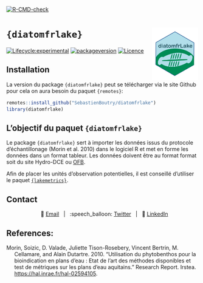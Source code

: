 
<!-- README.md is generated from README.Rmd. Please edit that file -->
<!-- badges: start -->

[![R-CMD-check](https://github.com/SebastienBoutry/diatomfrLake/workflows/R-CMD-check/badge.svg)](https://github.com/SebastienBoutry/diatomfrLake/actions)
<!-- badges: end -->

# `{diatomfrlake}` <img src='man/figures/logo.png' align="right" height="139" />

<!-- badges: start -->

[![Lifecycle:experimental](https://img.shields.io/badge/lifecycle-maturing-blue.svg)](https://www.tidyverse.org/lifecycle/#maturing)
[![packageversion](https://img.shields.io/badge/Package%20version-0.0.1-orange.svg?style=flat-square)](commits/master)
[![Licence](https://img.shields.io/badge/licence-GPL--3-blue.svg)](https://www.gnu.org/licenses/gpl-3.0.en.html)
<!-- [![R build status](https://github.com/SebastienBoutry/IBDL/workflows/R-CMD-check/badge.svg)](https://github.com/SebastienBoutry/IBDL/actions) -->
<!-- badges: end -->

## Installation

La version du package `{diatomfrlake}` peut se télécharger via le site
Github pour cela on aura besoin du paquet `{remotes}`:

``` r
remotes::install_github("SebastienBoutry/diatomfrlake")
library(diatomfrlake)
```

## L’objectif du paquet `{diatomfrlake}`

Le package `{diatomfrlake}` sert à importer les données issus du
protocole d’échantillonage (Morin et al. 2010) dans le logiciel R et met
en forme les données dans un format tableur. Les données doivent être au
format format soit du site Hydro-DCE ou
[OFB](https://professionnels.ofb.fr/node/398).

Afin de placer les unités d’observation potentielles, il est conseillé
d’utiliser le paquet
[`{lakemetrics}`](https://github.com/SebastienBoutry/diatomfrLake).

## Contact

<div align="center">

   :e-mail:
[Email](mailto:sebastien.boutry@inrae.fr)   \|   :speech\_balloon:
[Twitter](https://twitter.com/SebBoutry)   \|   :necktie:
[LinkedIn](https://www.linkedin.com/in/s%C3%A9bastien-boutry-4a77ba10/)

<!--
Quick Link
-->

</div>

## References:

<div id="refs" class="references csl-bib-body hanging-indent">

<div id="ref-morin:hal-02594105" class="csl-entry">

Morin, Soizic, D. Valade, Juliette Tison-Rosebery, Vincent Bertrin, M.
Cellamare, and Alain Dutartre. 2010. “<span class="nocase">Utilisation
du phytobenthos pour la bioindication en plans d’eau : Etat de l’art des
m<span class="nocase">é</span>thodes disponibles et test de m<span
class="nocase">é</span>triques sur les plans d’eau aquitains</span>.”
Research Report. Irstea. <https://hal.inrae.fr/hal-02594105>.

</div>

</div>
